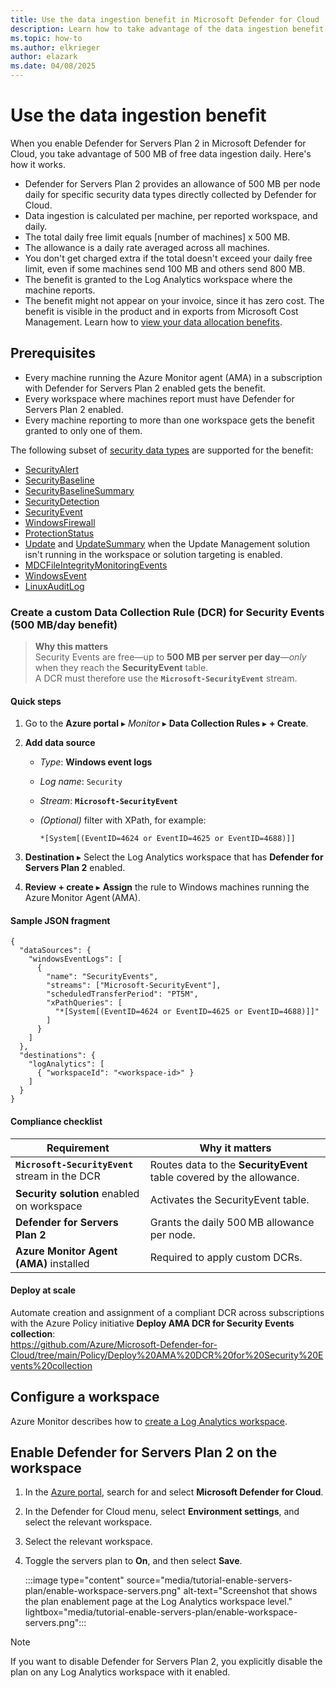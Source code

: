 ```yaml
---
title: Use the data ingestion benefit in Microsoft Defender for Cloud
description: Learn how to take advantage of the data ingestion benefit in Microsoft Defender for Cloud.
ms.topic: how-to
ms.author: elkrieger
author: elazark
ms.date: 04/08/2025
---
```


# Use the data ingestion benefit

When you enable Defender for Servers Plan 2 in Microsoft Defender for Cloud, you take advantage of 500 MB of free data ingestion daily. Here's how it works.

- Defender for Servers Plan 2 provides an allowance of 500 MB per node daily for specific security data types directly collected by Defender for Cloud.
- Data ingestion is calculated per machine, per reported workspace, and daily.
- The total daily free limit equals [number of machines] x 500 MB.
- The allowance is a daily rate averaged across all machines.
- You don't get charged extra if the total doesn't exceed your daily free limit, even if some machines send 100 MB and others send 800 MB.
- The benefit is granted to the Log Analytics workspace where the machine reports.
- The benefit might not appear on your invoice, since it has zero cost. The benefit is visible in the product and in exports from Microsoft Cost Management. Learn how to  [view your data allocation benefits](/azure/azure-monitor/fundamentals/cost-usage#view-data-allocation-benefits).

## Prerequisites

- Every machine running the Azure Monitor agent (AMA) in a subscription with Defender for Servers Plan 2 enabled gets the benefit.
- Every workspace where machines report must have Defender for Servers Plan 2 enabled.
- Every machine reporting to more than one workspace gets the benefit granted to only one of them.

The following subset of  [security data types](/azure/azure-monitor/reference/tables-category#security) are supported for the benefit:

- [SecurityAlert](/azure/azure-monitor/reference/tables/securityalert)
- [SecurityBaseline](/azure/azure-monitor/reference/tables/securitybaseline)
- [SecurityBaselineSummary](/azure/azure-monitor/reference/tables/securitybaselinesummary)
- [SecurityDetection](/azure/azure-monitor/reference/tables/securitydetection)
- [SecurityEvent](/azure/azure-monitor/reference/tables/securityevent)
- [WindowsFirewall](/azure/azure-monitor/reference/tables/windowsfirewall)
- [ProtectionStatus](/azure/azure-monitor/reference/tables/protectionstatus)
- [Update](/azure/azure-monitor/reference/tables/update) and [UpdateSummary](/azure/azure-monitor/reference/tables/updatesummary) when the Update Management solution isn't running in the workspace or solution targeting is enabled.
- [MDCFileIntegrityMonitoringEvents](/azure/azure-monitor/reference/tables/mdcfileintegritymonitoringevents)
- [WindowsEvent](/azure/azure-monitor/reference/tables/windowsevent?branch=main)
- [LinuxAuditLog](/azure/azure-monitor/reference/tables/linuxauditlog)

### Create a custom Data Collection Rule (DCR) for Security Events (500 MB/day benefit)

> **Why this matters**  
> Security Events are free—up to **500 MB per server per day**—*only* when they reach the **SecurityEvent** table.  
> A DCR must therefore use the **`Microsoft-SecurityEvent`** stream.

#### Quick steps

1. Go to the **Azure portal** ▸ *Monitor* ▸ **Data Collection Rules** ▸ **+ Create**.
2. **Add data source**  
   - *Type*: **Windows event logs**  
   - *Log name*: `Security`  
   - *Stream*: **`Microsoft-SecurityEvent`**  
   - *(Optional)* filter with XPath, for example:

     ```xpath
     *[System[(EventID=4624 or EventID=4625 or EventID=4688)]]
     ```

3. **Destination** ▸ Select the Log Analytics workspace that has **Defender for Servers Plan 2** enabled.
4. **Review + create** ▸ **Assign** the rule to Windows machines running the Azure Monitor Agent (AMA).

#### Sample JSON fragment

```jsonc
{
  "dataSources": {
    "windowsEventLogs": [
      {
        "name": "SecurityEvents",
        "streams": ["Microsoft-SecurityEvent"],
        "scheduledTransferPeriod": "PT5M",
        "xPathQueries": [
          "*[System[(EventID=4624 or EventID=4625 or EventID=4688)]]"
        ]
      }
    ]
  },
  "destinations": {
    "logAnalytics": [
      { "workspaceId": "<workspace-id>" }
    ]
  }
}
```

#### Compliance checklist

| Requirement | Why it matters |
|-------------|----------------|
| **`Microsoft-SecurityEvent`** stream in the DCR | Routes data to the **SecurityEvent** table covered by the allowance. |
| **Security solution** enabled on workspace | Activates the SecurityEvent table. |
| **Defender for Servers Plan 2** | Grants the daily 500 MB allowance per node. |
| **Azure Monitor Agent (AMA)** installed | Required to apply custom DCRs. |

#### Deploy at scale

Automate creation and assignment of a compliant DCR across subscriptions with the Azure Policy initiative **Deploy AMA DCR for Security Events collection**:  
<https://github.com/Azure/Microsoft-Defender-for-Cloud/tree/main/Policy/Deploy%20AMA%20DCR%20for%20Security%20Events%20collection>

## Configure a workspace

Azure Monitor describes how to [create a Log Analytics workspace](/azure/azure-monitor/logs/quick-create-workspace).

## Enable Defender for Servers Plan 2 on the workspace

1. In the [Azure portal](https://portal.azure.com), search for and select **Microsoft Defender for Cloud**.

1. In the Defender for Cloud menu, select **Environment settings**, and select the relevant workspace.

1. Select the relevant workspace.

1. Toggle the servers plan to **On**, and then select **Save**.

    :::image type="content" source="media/tutorial-enable-servers-plan/enable-workspace-servers.png" alt-text="Screenshot that shows the plan enablement page at the Log Analytics workspace level." lightbox="media/tutorial-enable-servers-plan/enable-workspace-servers.png":::

> [!NOTE]
> If you want to disable Defender for Servers Plan 2, you explicitly disable the plan on any Log Analytics workspace with it enabled.

